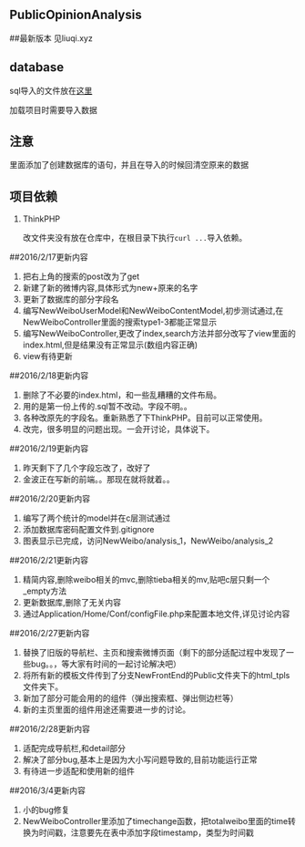 PublicOpinionAnalysis
---
##最新版本
见liuqi.xyz

## database

sql导入的文件放在[这里](https://coding.net/u/mkliu/p/PublicOpinionAnalysis/attachment)

加载项目时需要导入数据

## 注意

里面添加了创建数据库的语句，并且在导入的时候回清空原来的数据

## 项目依赖

1. ThinkPHP

    改文件夹没有放在仓库中，在根目录下执行```curl ...```导入依赖。

##2016/2/17更新内容

1. 把右上角的搜索的post改为了get
2. 新建了新的微博内容,具体形式为new+原来的名字
3. 更新了数据库的部分字段名
4. 编写NewWeiboUserModel和NewWeiboContentModel,初步测试通过,在NewWeiboController里面的搜索type1-3都能正常显示
5. 编写NewWeiboController,更改了index,search方法并部分改写了view里面的index.html,但是结果没有正常显示(数组内容正确)
6. view有待更新

##2016/2/18更新内容

1. 删除了不必要的index.html，和一些乱糟糟的文件布局。
2. 用的是第一份上传的.sql暂不改动。字段不明。。
3. 各种改原先的字段名。重新熟悉了下ThinkPHP。目前可以正常使用。
4. 改完，很多明显的问题出现。一会开讨论，具体说下。

##2016/2/19更新内容

1. 昨天剩下了几个字段忘改了，改好了
2. 金波正在写新的前端。。那现在就将就着。。

##2016/2/20更新内容
1. 编写了两个统计的model并在c层测试通过
2. 添加数据库密码配置文件到.gitignore
3. 图表显示已完成，访问NewWeibo/analysis_1，NewWeibo/analysis_2

##2016/2/21更新内容
1. 精简内容,删除weibo相关的mvc,删除tieba相关的mv,贴吧c层只剩一个_empty方法
2. 更新数据库,删除了无关内容
3. 通过Application/Home/Conf/configFile.php来配置本地文件,详见讨论内容

##2016/2/27更新内容
1. 替换了旧版的导航栏、主页和搜索微博页面（剩下的部分适配过程中发现了一些bug。。，等大家有时间的一起讨论解决吧）
2. 将所有新的模板文件传到了分支NewFrontEnd的Public文件夹下的html_tpls文件夹下。
3. 新加了部分可能会用的的组件（弹出搜索框、弹出侧边栏等）
4. 新的主页里面的组件用途还需要进一步的讨论。

##2016/2/28更新内容
1. 适配完成导航栏,和detail部分
2. 解决了部分bug,基本上是因为大小写问题导致的,目前功能运行正常
3. 有待进一步适配和使用新的组件

##2016/3/4更新内容
1. 小的bug修复
2. NewWeiboController里添加了timechange函数，把totalweibo里面的time转换为时间戳，注意要先在表中添加字段timestamp，类型为时间戳
